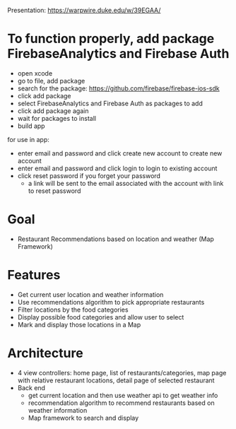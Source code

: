 Presentation:
https://warpwire.duke.edu/w/39EGAA/

# To function properly, add package FirebaseAnalytics and Firebase Auth 
- open xcode
- go to file, add package
- search for the package: https://github.com/firebase/firebase-ios-sdk
- click add package
- select FirebaseAnalytics and Firebase Auth as packages to add
- click add package again
- wait for packages to install
- build app

for use in app: 
- enter email and password and click create new account to create new account
- enter email and password and click login to login to existing account
- click reset password if you forget your password
    - a link will be sent to the email associated with the account with link to reset password

# Goal
- Restaurant Recommendations based on location and weather (Map Framework)

# Features
- Get current user location and weather information
- Use recommendations algorithm to pick appropriate restaurants
- Filter locations by the food categories
- Display possible food categories and allow user to select
- Mark and display those locations in a Map

# Architecture
- 4 view controllers: home page, list of restaurants/categories, map page with relative restaurant locations, detail page of selected restaurant
- Back end
  - get current location and then use weather api to get weather info
  - recommendation algorithm to recommend restaurants based on weather information
  - Map framework to search and display
